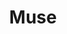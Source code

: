 ---
title: Muse
crosslinks:
- youtubefactsbot
- u_imguralbumbot
- guidinglight
- radiohead
- youtubot
- MassdropBot
- place
- radioheadcirclejerk
- musecirclejerk
- weezer
- Preview
- alotabot
- outrun
- excgarated
- qotsa
- TagPro
- gatekeeping
- LetsTalkMusic
- iamverysmart
- TheKillers
---